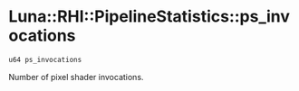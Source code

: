 # Luna::RHI::PipelineStatistics::ps_invocations

```c++
u64 ps_invocations
```

Number of pixel shader invocations. 

